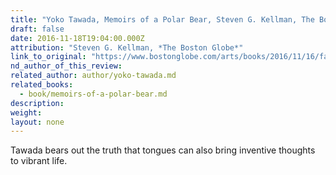 ```yaml
---
title: "Yoko Tawada, Memoirs of a Polar Bear, Steven G. Kellman, The Boston Globe"
draft: false
date: 2016-11-18T19:04:00.000Z
attribution: "Steven G. Kellman, *The Boston Globe*"
link_to_original: "https://www.bostonglobe.com/arts/books/2016/11/16/fable-polar-bear-retired-from-circus-who-becomes-writer/dLPZtkQG01BKetESmi5dgM/story.html"
nd_author_of_this_review:
related_author: author/yoko-tawada.md
related_books:
  - book/memoirs-of-a-polar-bear.md
description:
weight:
layout: none
---
```

Tawada bears out the truth that tongues can also bring inventive thoughts to vibrant life.

